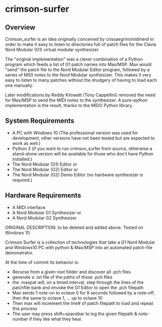 # crimson-surfer


## Overview
Crimson_surfer is an idea originally conceived by crissaegrim/midinerd in order to make it easy to listen to directories full of patch files
for the Clavia Nord Modular (G1) virtual modular synthesizer.

The "original implementation" was a clever combination of a Python program which feeds a list of G1 patch names into Max/MSP. Max would "send" the patch file
to the Nord Modular Editor program, followed by a series of MIDI notes to the Nord Modular synthesizer. This makes it very easy to listen to many patches without the drudgery of having to load each one manually.

Later modifications by Reddy Kilowatt (Tony Cappellini) removed the need for Max/MSP to
send the MIDI notes to the synthesizer. A pure-python implementation is the result, thanks to the MIDO Python library.




## System Requirements
* A PC with Windows 10 (The professional version was used for development, other versions have not been tested but are expected to work as well.)
* Python 3 (if you want to run crimson_surfer from source, otherwise a stand-alone version will be available for those who don't have Python installed.)
* The Nord Modular (G1) Editor or
* The Nord Modular (G2) Editor or
* The Nord Modular (G2) Demo Editor (no hardware synthesizer is required.)



## Hardware Requirements
* A MIDI interface.
* A Nord Modular G1 Synthesizer or
* A Nord Modular G2 Synthesizer



ORIGINAL DESCRIPTION: to be deleted and added above.
Tested on Windows 10:

Crimson Surfer is a collection of technologies that take a G1 Nord Modular and Windows10 PC with python & Max/MSP into an automated patch-file demonstrator.

At the time of commit its behavior is:

 - Recurse from a given root folder and discover all .pch files
 - generate a .txt file of the paths of those .pch files
 - the .maxpat will, on a timed interval, step through the lines of the patchfile bank and envoke the G1 Editor to open the .pch filepath
 - Max sends 1 note-on to octave 0 for 8 seconds followed by a note-off, then the same to octave 1, ... up to octave 10
 - Then max will increment the line# of patch filepath to load and repeat this process
 - The user may press shift+spacebar to log the given filepath & note-number if they like what they hear.



